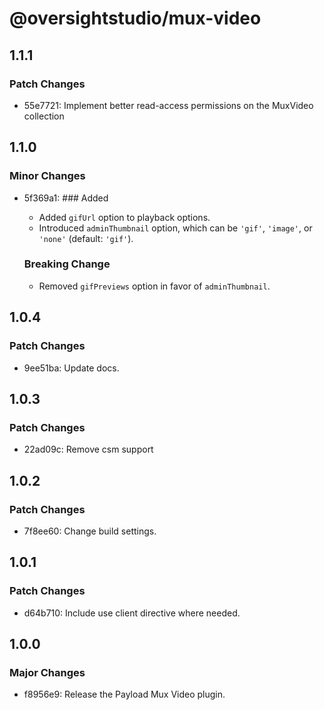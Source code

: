 # @oversightstudio/mux-video

## 1.1.1

### Patch Changes

- 55e7721: Implement better read-access permissions on the MuxVideo collection

## 1.1.0

### Minor Changes

- 5f369a1: ### Added

  - Added `gifUrl` option to playback options.
  - Introduced `adminThumbnail` option, which can be `'gif'`, `'image'`, or `'none'` (default: `'gif'`).

  ### Breaking Change

  - Removed `gifPreviews` option in favor of `adminThumbnail`.

## 1.0.4

### Patch Changes

- 9ee51ba: Update docs.

## 1.0.3

### Patch Changes

- 22ad09c: Remove csm support

## 1.0.2

### Patch Changes

- 7f8ee60: Change build settings.

## 1.0.1

### Patch Changes

- d64b710: Include use client directive where needed.

## 1.0.0

### Major Changes

- f8956e9: Release the Payload Mux Video plugin.
